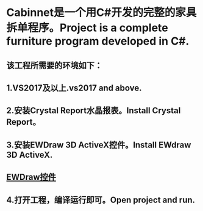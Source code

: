 Cabinnet是一个用C#开发的完整的家具拆单程序。Project is a complete furniture program developed in C#. 
=========
该工程所需要的环境如下：
---------
1.VS2017及以上.vs2017 and above.
---------
2.安装Crystal Report水晶报表。Install Crystal Report。
---------
3.安装EWDraw 3D ActiveX控件。Install EWdraw 3D ActiveX.
---------
[EWDraw控件](http://eastwindsoft.com/ftpman/setup_ult_v15.exe)
---------
4.打开工程，编译运行即可。Open project and run.
---------

